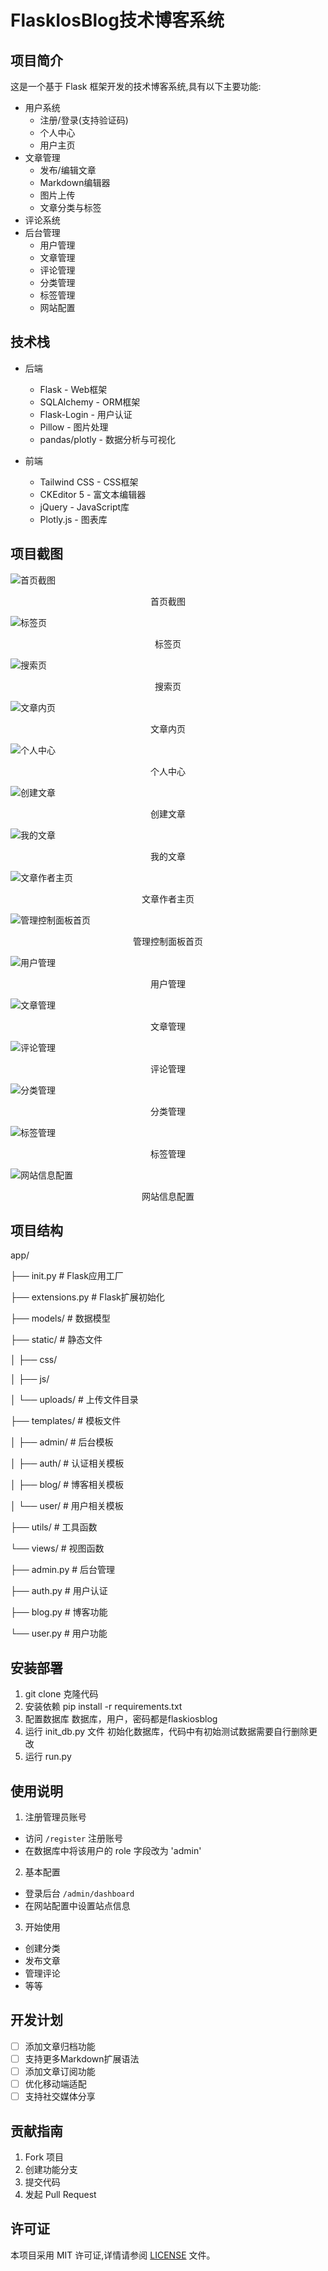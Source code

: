 # FlaskIosBlog技术博客系统

## 项目简介
这是一个基于 Flask 框架开发的技术博客系统,具有以下主要功能:

- 用户系统
  - 注册/登录(支持验证码)
  - 个人中心
  - 用户主页
- 文章管理
  - 发布/编辑文章
  - Markdown编辑器
  - 图片上传
  - 文章分类与标签
- 评论系统
- 后台管理
  - 用户管理
  - 文章管理  
  - 评论管理
  - 分类管理
  - 标签管理
  - 网站配置

## 技术栈

- 后端
  - Flask - Web框架
  - SQLAlchemy - ORM框架
  - Flask-Login - 用户认证
  - Pillow - 图片处理
  - pandas/plotly - 数据分析与可视化

- 前端
  - Tailwind CSS - CSS框架
  - CKEditor 5 - 富文本编辑器
  - jQuery - JavaScript库
  - Plotly.js - 图表库

## 项目截图
![首页截图](/viewimg/index.png)
<center>首页截图</center>

![标签页](/viewimg/tagpage.png)
<center>标签页</center>

![搜索页](/viewimg/search.png)
<center>搜索页</center>

![文章内页](/viewimg/article.png)
<center>文章内页</center>

![个人中心](/viewimg/mepage.png)
<center>个人中心</center>

![创建文章](/viewimg/create_article.png)
<center>创建文章</center>

![我的文章](/viewimg/myarticle.png)
<center>我的文章</center>

![文章作者主页](/viewimg/userpage.png)
<center>文章作者主页</center>

![管理控制面板首页](/viewimg/admin_dashboard.png)
<center>管理控制面板首页</center>

![用户管理](/viewimg/admin_users.png)
<center>用户管理</center>

![文章管理](/viewimg/admin_articles.png)
<center>文章管理</center>

![评论管理](/viewimg/admin_comments.png)
<center>评论管理</center>

![分类管理](/viewimg/admin_categories.png)
<center>分类管理</center>

![标签管理](/viewimg/admin_tags.png)
<center>标签管理</center>

![网站信息配置](/viewimg/admin_siteconfig.png)
<center>网站信息配置</center>







## 项目结构

app/

├── init.py # Flask应用工厂

├── extensions.py # Flask扩展初始化

├── models/ # 数据模型

├── static/ # 静态文件

│ ├── css/

│ ├── js/

│ └── uploads/ # 上传文件目录

├── templates/ # 模板文件

│ ├── admin/ # 后台模板

│ ├── auth/ # 认证相关模板

│ ├── blog/ # 博客相关模板

│ └── user/ # 用户相关模板

├── utils/ # 工具函数

└── views/ # 视图函数

├── admin.py # 后台管理

├── auth.py # 用户认证

├── blog.py # 博客功能

└── user.py # 用户功能

## 安装部署

1. git clone 克隆代码
2. 安装依赖 pip install -r requirements.txt
3. 配置数据库 数据库，用户，密码都是flaskiosblog
4. 运行 init_db.py 文件 初始化数据库，代码中有初始测试数据需要自行删除更改
5. 运行 run.py

## 使用说明

1. 注册管理员账号
- 访问 `/register` 注册账号
- 在数据库中将该用户的 role 字段改为 'admin'

2. 基本配置
- 登录后台 `/admin/dashboard`
- 在网站配置中设置站点信息

3. 开始使用
- 创建分类
- 发布文章
- 管理评论
- 等等

## 开发计划

- [ ] 添加文章归档功能
- [ ] 支持更多Markdown扩展语法
- [ ] 添加文章订阅功能
- [ ] 优化移动端适配
- [ ] 支持社交媒体分享

## 贡献指南

1. Fork 项目
2. 创建功能分支
3. 提交代码
4. 发起 Pull Request

## 许可证

本项目采用 MIT 许可证,详情请参阅 [LICENSE](LICENSE) 文件。